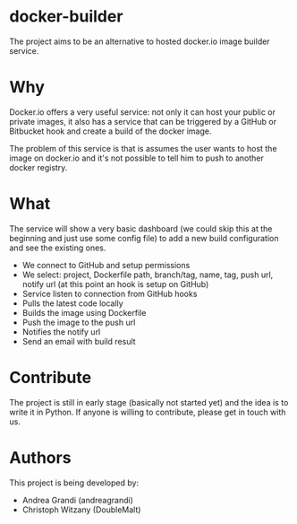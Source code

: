 docker-builder
==============

The project aims to be an alternative to hosted docker.io image builder service.

Why
===

Docker.io offers a very useful service: not only it can host your public or private images, it also has a service that can be triggered by a GitHub or Bitbucket hook and create a build of the docker image.

The problem of this service is that is assumes the user wants to host the image on docker.io and it's not possible to tell him to push to another docker registry.

What
====

The service will show a very basic dashboard (we could skip this at the beginning and just use some config file) to add a new build configuration and see the existing ones.

 * We connect to GitHub and setup permissions
 * We select: project, Dockerfile path, branch/tag, name, tag, push url, notify url (at this point an hook is setup on GitHub)
 * Service listen to connection from GitHub hooks
 * Pulls the latest code locally
 * Builds the image using Dockerfile
 * Push the image to the push url
 * Notifies the notify url
 * Send an email with build result

Contribute
==========

The project is still in early stage (basically not started yet) and the idea is to write it in Python. If anyone is willing to contribute, please get in touch with us.

Authors
=======

This project is being developed by:

 * Andrea Grandi (andreagrandi)
 * Christoph Witzany (DoubleMalt)
